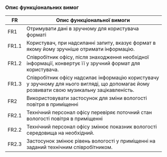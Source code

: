 ### Опис функціональних вимог
|   	FR   	|       	Опис функціональної вимоги     	|
|---------------------------------|------------------------|
|           	FR1  	          |   Отримувати дані в зручному для користувача форматі   |
|          	FR1.1           	|   Користувач, при надсиланні запиту, вказує формат в якому йому зручніше отримати інформацію.   |
|          	FR1.2           	|   Співробітник офісу, після знаходження необхідної інформації, конвертує її у зручний формат для користувача.   |
|          	FR1.3           	|   Співробітник офісу надсилає інформацію користувачу у зручному для нього вигляді, що допомагає йому розвивати свою музикальну зацікавленість.   |
|           	FR2            	|   Використовувати застосунок для зміни вологості повітря в приміщенні   |
|          	FR2.1           	|   Технічний персонал офісу перевіряє поточний стан вологості повітря в приміщенні  |
|          	FR2.2           	|   Технічний персонал офісу змінює показник вологості середовища на необхідний.   |
|          	FR2.3           	|   Застосунок змінює рівень вологості у приміщенні на заданий технічним співробітником.   |
